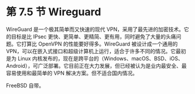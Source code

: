 # 第 7.5 节 Wireguard

WireGuard 是一个极其简单而又快速的现代 VPN，采用了最先进的加密技术。它的目标是比 IPsec 更快、更简单、更精简、更有用，同时避免了大量的头痛问题。它打算比 OpenVPN 的性能要好得多。WireGuard 被设计成一个通用的 VPN，可以在嵌入式接口和超级计算机上运行，适合于许多不同的情况。它最初是为 Linux 内核发布的，现在是跨平台的（Windows、macOS、BSD、iOS、Android），可广泛部署。它目前正在大力发展，但已经被认为是业内最安全、最容易使用和最简单的 VPN 解决方案。但不适合国内情况。

FreeBSD 自带。